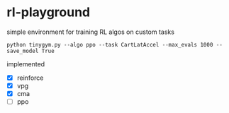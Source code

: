 # rl-playground

simple environment for training RL algos on custom tasks

`python tinygym.py --algo ppo --task CartLatAccel --max_evals 1000 --save_model True`

implemented

- [x] reinforce
- [x] vpg
- [x] cma
- [ ] ppo
